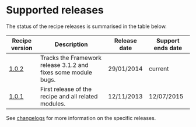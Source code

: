<!--
title: Supported releases
pagenumber: 10
-->

# Supported releases

The status of the recipe releases is summarised in the table below.

| Recipe version | Description | Release date | Support ends date |
| -------------- | ----------- | ------------ | ----------------- |
| [1.0.2](/changelogs/cwp-recipe-basic-1.0.2) | Tracks the Framework release 3.1.2 and fixes some module bugs. | 29/01/2014 | current |
| [1.0.1](/changelogs/cwp-recipe-basic-1.0.1) | First release of the recipe and all related modules. | 12/11/2013 | 12/07/2015 |

See [changelogs](/changelogs/) for more information on the specific releases.
